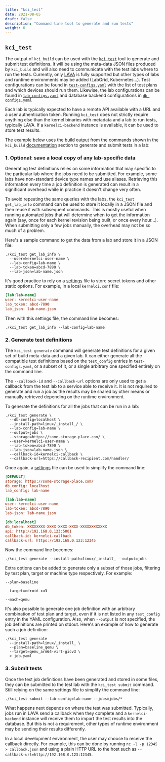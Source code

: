 ```yaml
---
title: "kci_test"
date: 2021-08-05
draft: false
description: "Command line tool to generate and run tests"
weight: 6
---
```


## `kci_test`

The output of `kci_build` can be used with the
[`kci_test`](https://github.com/kernelci/kernelci-core/blob/main/kci_test) tool
to generate and submit test definitions.  It will be using the meta-data JSON
files produced by `kci_build` and will also need to communicate with the test
labs where to run the tests.  Currently, only
[LAVA](https://www.lavasoftware.org/) is fully supported but other types of
labs and runtime environments may be added (LabGrid, Kubernetes...).  Test
configurations can be found in
[`test-configs.yaml`](https://github.com/kernelci/kernelci-core/blob/main/config/core/test-configs.yaml)
with the list of test plans and which devices should run them.  Likewise, the
lab configurations can be found in
[`lab-configs.yaml`](https://github.com/kernelci/kernelci-core/blob/main/config/core/lab-configs.yaml)
and database backend configurations in
[`db-configs.yaml`](https://github.com/kernelci/kernelci-core/blob/main/config/core/db-configs.yaml)

Each lab is typically expected to have a remote API available with a URL and a
user authentication token.  Running `kci_test` does not strictly require
anything else than the kernel binaries with metadata and a lab to run tests,
typically LAVA.  If a `kernelci-backend` instance is available, it can be used
to store test results.

The example below uses the build output from the commands shown in the
`kci_build` [documentation](../kci_build) section to generate and submit tests
in a lab:

### 1. Optional: save a local copy of any lab-specific data

Generating test definitions relies on some information that may specific to the
particular lab where the jobs need to be submitted.  For example, some labs
have non-standard device type names and use aliases.  Retrieving this
information every time a job definition is generated can result in a
significant overhead while in practice it doesn't change very often.

To avoid repeating the same queries with the labs, the `kci_test get_lab_info`
command can be used to store it locally in a JSON file and then reuse it with
subsequent commands.  This is mostly useful when running automated jobs that
will determine when to get the information again (say, once for each kernel
revision being built, or once every hour...).  When submitting only a few jobs
manually, the overhead may not be so much of a problem.

Here's a sample command to get the data from a lab and store it in a JSON file:

```
./kci_test get_lab_info \
  --user=kernelci-user-name \
  --lab-config=lab-name \
  --lab-token=abcd-7890 \
  --lab-json=lab-name.json
```

It's good practice to rely on a [settings](../settings) file to store secret
tokens and other static options.  For example, in a local `kernelci.conf` file:

```ini
[lab:lab-name]
user: kernelci-user-name
lab_token: abcd-7890
lab_json: lab-name.json
```

Then with this settings file, the command line becomes:

```
./kci_test get_lab_info --lab-config=lab-name
```

### 2. Generate test definitions

The `kci_test generate` command will generate test definitions for a given set
of build meta-data and a given lab.  It can either generate all the compatible
test definitions based on the `test_config` entries in `test-configs.yaml`, or
a subset of it, or a single arbitrary one specified entirely on the command
line.

The `--callback-id` and `--callback-url` options are only used to get a
callback from the test lab to a service able to receive it.  It is not required
to generate and run a job as the results may be shared by other means or
manually retrieved depending on the runtime environment.

To generate the definitions for all the jobs that can be run in a lab:

```
./kci_test generate \
  --db-config=localhost \
  --install-path=linux/_install_/ \
  --lab-config=lab-name \
  --output=jobs \
  --storage=https://some-storage-place.com/ \
  --user=kernelci-user-name \
  --lab-token=abcd-7890 \
  --lab-json=lab-name.json \
  --callback-id=kernelci-callback \
  --callback-url=https://callback-recipient.com/handler/
```

Once again, a [settings](../settings) file can be used to simplify the command
line:

```ini
[DEFAULT]
storage: https://some-storage-place.com/
db_config: localhost
lab_config: lab-name

[lab:lab-name]
user: kernelci-user-name
lab-token: abcd-7890
lab-json: lab-name.json

[db:localhost]
db_token: XXXXXXXX-XXXX-XXXX-XXXX-XXXXXXXXXXXX
api: http://192.168.0.123:5001
callback-id: kernelci-callback
callback-url: https://192.168.0.123:12345
```

Now the command line becomes:

```
./kci_test generate --install-path=linux/_install_ --output=jobs
```


Extra options can be added to generate only a subset of those jobs, filtering
by test plan, target or machine type respectively.  For example:

```
--plan=baseline
```

```
--target=odroid-xu3
```

```
--mach=qemu
```

It's also possible to generate one job definition with an arbitrary combination
of test plan and target, even if it is not listed in any `test_config` entry in
the YAML configuration.  Also, when `--output` is not specified, the job
definitions are printed on stdout.  Here's an example of how to generate such a
job definition:

```
./kci_test generate
  --install-path=linux/_install_ \
  --plan=baseline_qemu \
  --target=qemu_arm64-virt-gicv3 \
  > job.yaml
```

### 3. Submit tests

Once the test job definitions have been generated and stored in some files,
they can be submitted to the test lab with the `kci_test submit` command.
Still relying on the same settings file to simplify the command line:

```
./kci_test submit --lab-config=lab-name --jobs=jobs/*
```

What happens next depends on where the test was submitted.  Typically, jobs run
in LAVA send a callback when they complete and a `kernelci-backend` instance
will receive them to import the test results into the database.  But this is
not a requirement, other types of runtime environment may be sending their
results differently.

In a local development environment, the user may choose to receive the callback
directly.  For example, this can be done by running `nc -l -p 12345 >
callback.json` and using a plain HTTP URL to the host such as
`--callback-url=http://192.168.0.123:12345`.
